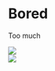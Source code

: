 # Bored

Too much

<a href="https://ani.work@taken" target="blank"><img src="https://img.shields.io/mastodon/follow/109807716930609342?color=5843d6&domain=https%3A%2F%2Fani.work&label=Mastodon%20%40Taken&style=for-the-badge"></a><br />
<a href="https://twitter.com/igntakie/" target="blank"><img src="https://img.shields.io/twitter/follow/ignTakie?color=1a8cd8&label=Twitter%20%40ignTakie&style=for-the-badge"></a>

